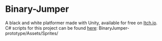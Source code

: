 # Binary-Jumper
 A black and white platformer made with Unity, available for free on [Itch.io](https://eajb.itch.io/binary-jumper). C# scripts for this project can be found [here](https://github.com/EAJB1/Binary-Jumper/tree/main/BinaryJumper-prototype/Assets/Sprites): BinaryJumper-prototype/Assets/Sprites/
